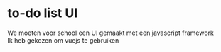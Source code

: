 # to-do list UI

We moeten voor school een UI gemaakt met een javascript framework  
Ik heb gekozen om vuejs te gebruiken